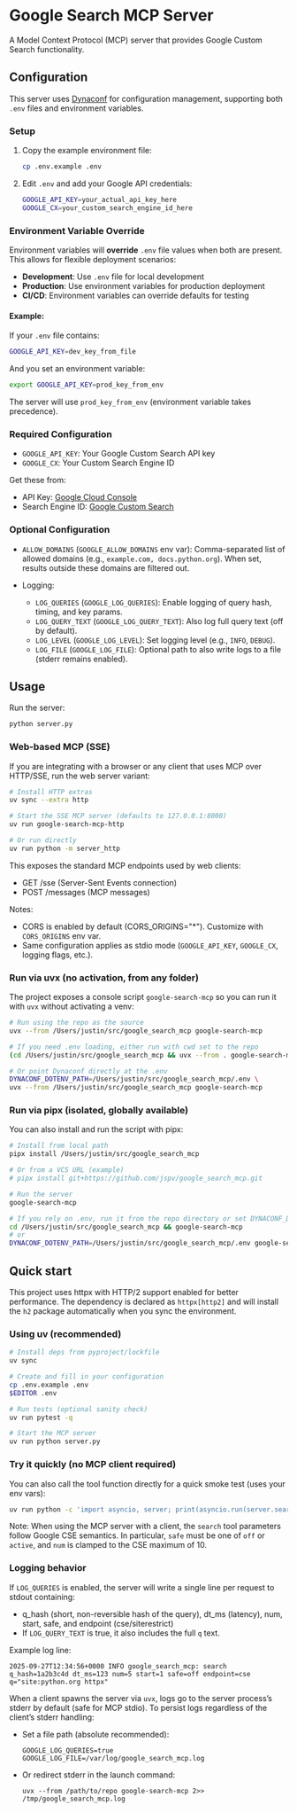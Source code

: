 # Google Search MCP Server

A Model Context Protocol (MCP) server that provides Google Custom Search functionality.

## Configuration

This server uses [Dynaconf](https://www.dynaconf.com/) for configuration management, supporting both `.env` files and environment variables.

### Setup

1. Copy the example environment file:
   ```bash
   cp .env.example .env
   ```

2. Edit `.env` and add your Google API credentials:
   ```bash
   GOOGLE_API_KEY=your_actual_api_key_here
   GOOGLE_CX=your_custom_search_engine_id_here
   ```

### Environment Variable Override

Environment variables will **override** `.env` file values when both are present. This allows for flexible deployment scenarios:

- **Development**: Use `.env` file for local development
- **Production**: Use environment variables for production deployment
- **CI/CD**: Environment variables can override defaults for testing

#### Example:

If your `.env` file contains:
```bash
GOOGLE_API_KEY=dev_key_from_file
```

And you set an environment variable:
```bash
export GOOGLE_API_KEY=prod_key_from_env
```

The server will use `prod_key_from_env` (environment variable takes precedence).

### Required Configuration

- `GOOGLE_API_KEY`: Your Google Custom Search API key
- `GOOGLE_CX`: Your Custom Search Engine ID

Get these from:
- API Key: [Google Cloud Console](https://console.developers.google.com/)
- Search Engine ID: [Google Custom Search](https://cse.google.com/cse/all)

### Optional Configuration

- `ALLOW_DOMAINS` (`GOOGLE_ALLOW_DOMAINS` env var): Comma-separated list of allowed domains (e.g., `example.com, docs.python.org`).
   When set, results outside these domains are filtered out.

- Logging:
   - `LOG_QUERIES` (`GOOGLE_LOG_QUERIES`): Enable logging of query hash, timing, and key params.
   - `LOG_QUERY_TEXT` (`GOOGLE_LOG_QUERY_TEXT`): Also log full query text (off by default).
   - `LOG_LEVEL` (`GOOGLE_LOG_LEVEL`): Set logging level (e.g., `INFO`, `DEBUG`).
   - `LOG_FILE` (`GOOGLE_LOG_FILE`): Optional path to also write logs to a file (stderr remains enabled).

## Usage

Run the server:
```bash
python server.py
```

### Web-based MCP (SSE)

If you are integrating with a browser or any client that uses MCP over HTTP/SSE, run the web server variant:

```bash
# Install HTTP extras
uv sync --extra http

# Start the SSE MCP server (defaults to 127.0.0.1:8000)
uv run google-search-mcp-http

# Or run directly
uv run python -m server_http
```

This exposes the standard MCP endpoints used by web clients:
- GET /sse (Server-Sent Events connection)
- POST /messages (MCP messages)

Notes:
- CORS is enabled by default (CORS_ORIGINS="*"). Customize with `CORS_ORIGINS` env var.
- Same configuration applies as stdio mode (`GOOGLE_API_KEY`, `GOOGLE_CX`, logging flags, etc.).

### Run via uvx (no activation, from any folder)

The project exposes a console script `google-search-mcp` so you can run it with `uvx` without activating a venv:

```bash
# Run using the repo as the source
uvx --from /Users/justin/src/google_search_mcp google-search-mcp

# If you need .env loading, either run with cwd set to the repo
(cd /Users/justin/src/google_search_mcp && uvx --from . google-search-mcp)

# Or point Dynaconf directly at the .env
DYNACONF_DOTENV_PATH=/Users/justin/src/google_search_mcp/.env \
uvx --from /Users/justin/src/google_search_mcp google-search-mcp
```

### Run via pipx (isolated, globally available)

You can also install and run the script with pipx:

```bash
# Install from local path
pipx install /Users/justin/src/google_search_mcp

# Or from a VCS URL (example)
# pipx install git+https://github.com/jspv/google_search_mcp.git

# Run the server
google-search-mcp

# If you rely on .env, run it from the repo directory or set DYNACONF_DOTENV_PATH
cd /Users/justin/src/google_search_mcp && google-search-mcp
# or
DYNACONF_DOTENV_PATH=/Users/justin/src/google_search_mcp/.env google-search-mcp
```

## Quick start

This project uses httpx with HTTP/2 support enabled for better performance. The dependency is declared as `httpx[http2]` and will install the `h2` package automatically when you sync the environment.

### Using uv (recommended)

```bash
# Install deps from pyproject/lockfile
uv sync

# Create and fill in your configuration
cp .env.example .env
$EDITOR .env

# Run tests (optional sanity check)
uv run pytest -q

# Start the MCP server
uv run python server.py
```

### Try it quickly (no MCP client required)

You can also call the tool function directly for a quick smoke test (uses your env vars):

```bash
uv run python -c 'import asyncio, server; print(asyncio.run(server.search("site:python.org httpx", num=2, safe="off")))'
```

Note: When using the MCP server with a client, the `search` tool parameters follow Google CSE semantics. In particular, `safe` must be one of `off` or `active`, and `num` is clamped to the CSE maximum of 10.

### Logging behavior

If `LOG_QUERIES` is enabled, the server will write a single line per request to stdout containing:
- q_hash (short, non-reversible hash of the query), dt_ms (latency), num, start, safe, and endpoint (cse/siterestrict)
- If `LOG_QUERY_TEXT` is true, it also includes the full `q` text.

Example log line:

```
2025-09-27T12:34:56+0000 INFO google_search_mcp: search q_hash=1a2b3c4d dt_ms=123 num=5 start=1 safe=off endpoint=cse q="site:python.org httpx"
```

When a client spawns the server via `uvx`, logs go to the server process’s stderr by default (safe for MCP stdio). To persist logs regardless of the client’s stderr handling:

- Set a file path (absolute recommended):
   ```
   GOOGLE_LOG_QUERIES=true
   GOOGLE_LOG_FILE=/var/log/google_search_mcp.log
   ```
- Or redirect stderr in the launch command:
   ```
   uvx --from /path/to/repo google-search-mcp 2>> /tmp/google_search_mcp.log
   ```
